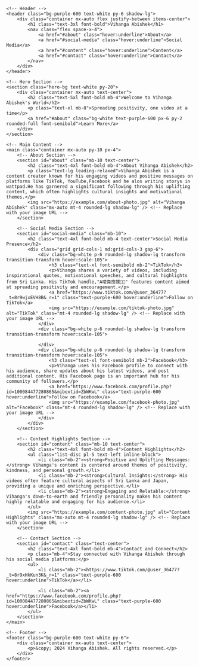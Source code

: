 <!DOCTYPE html>
<html lang="en">
<head>
    <meta charset="UTF-8">
    <meta name="viewport" content="width=device-width, initial-scale=1.0">
    <title>Vihanga Abishek - Content Creator</title>
    <link href="https://cdn.jsdelivr.net/npm/tailwindcss@2.2.19/dist/tailwind.min.css" rel="stylesheet">
    <style>
        .hero-bg {
            background-image: url('https://example.com/hero-image.jpg'); /* Replace with your image URL */
            background-size: cover;
            background-position: center;
        }
    </style>
</head>
<body class="bg-gray-100 text-blue-800">

    <!-- Header -->
    <header class="bg-purple-600 text-white py-6 shadow-lg">
        <div class="container mx-auto flex justify-between items-center">
            <h1 class="text-3xl font-bold">Vihanga Abishek</h1>
            <nav class="flex space-x-4">
                <a href="#about" class="hover:underline">About</a>
                <a href="#social-media" class="hover:underline">Social Media</a>
                <a href="#content" class="hover:underline">Content</a>
                <a href="#contact" class="hover:underline">Contact</a>
            </nav>
        </div>
    </header>

    <!-- Hero Section -->
    <section class="hero-bg text-white py-20">
        <div class="container mx-auto text-center">
            <h2 class="text-5xl font-bold mb-4">Welcome to Vihanga Abishek's World</h2>
            <p class="text-xl mb-8">Spreading positivity, one video at a time</p>
            <a href="#about" class="bg-white text-purple-600 px-6 py-2 rounded-full font-semibold">Learn More</a>
        </div>
    </section>

    <!-- Main Content -->
    <main class="container mx-auto py-10 px-4">
        <!-- About Section -->
        <section id="about" class="mb-10 text-center">
            <h2 class="text-4xl font-bold mb-4">About Vihanga Abishek</h2>
            <p class="text-lg leading-relaxed">Vihanga Abishek is a content creator known for his engaging videos and positive messages on platforms like TikTok, YouTube,Facebook and he alos writing storys in wattpad.He has garnered a significant following through his uplifting content, which often highlights cultural insights and motivational themes.</p>
            <img src="https://example.com/about-photo.jpg" alt="Vihanga Abishek" class="mx-auto mt-4 rounded-lg shadow-lg" /> <!-- Replace with your image URL -->
        </section>

        <!-- Social Media Section -->
        <section id="social-media" class="mb-10">
            <h2 class="text-4xl font-bold mb-4 text-center">Social Media Presence</h2>
            <div class="grid grid-cols-1 md:grid-cols-3 gap-6">
                <div class="bg-white p-6 rounded-lg shadow-lg transform transition-transform hover:scale-105">
                    <h3 class="text-xl font-semibold mb-2">TikTok</h3>
                    <p>Vihanga shares a variety of videos, including inspirational quotes, motivational speeches, and cultural highlights from Sri Lanka. His TikTok handle,"A喽粪窊幞" features content aimed at spreading positivity and encouragement.</p>
                    <a href="https://www.tiktok.com/@user_36477?_t=8r9wjxEVH8B&_r=1" class="text-purple-600 hover:underline">Follow on TikTok</a>
                    <img src="https://example.com/tiktok-photo.jpg" alt="TikTok" class="mt-4 rounded-lg shadow-lg" /> <!-- Replace with your image URL -->
                </div>
                <div class="bg-white p-6 rounded-lg shadow-lg transform transition-transform hover:scale-105">
                    
                </div>
                <div class="bg-white p-6 rounded-lg shadow-lg transform transition-transform hover:scale-105">
                    <h3 class="text-xl font-semibold mb-2">Facebook</h3>
                    <p>Vihanga uses his Facebook profile to connect with his audience, share updates about his latest videos, and post additional content. His Facebook page is an important hub for his community of followers.</p>
                    <a href="https://www.facebook.com/profile.php?id=100084477280865&mibextid=ZbWKwL" class="text-purple-600 hover:underline">Follow on Facebook</a>
                    <img src="https://example.com/facebook-photo.jpg" alt="Facebook" class="mt-4 rounded-lg shadow-lg" /> <!-- Replace with your image URL -->
                </div>
            </div>
        </section>

        <!-- Content Highlights Section -->
        <section id="content" class="mb-10 text-center">
            <h2 class="text-4xl font-bold mb-4">Content Highlights</h2>
            <ul class="list-disc pl-5 text-left inline-block">
                <li class="mb-2"><strong>Positive and Uplifting Messages:</strong> Vihanga's content is centered around themes of positivity, kindness, and personal growth.</li>
                <li class="mb-2"><strong>Cultural Insights:</strong> His videos often feature cultural aspects of Sri Lanka and Japan, providing a unique and enriching perspective.</li>
                <li class="mb-2"><strong>Engaging and Relatable:</strong> Vihanga's down-to-earth and friendly personality makes his content highly relatable and engaging for his audience.</li>
            </ul>
            <img src="https://example.com/content-photo.jpg" alt="Content Highlights" class="mx-auto mt-4 rounded-lg shadow-lg" /> <!-- Replace with your image URL -->
        </section>

        <!-- Contact Section -->
        <section id="contact" class="text-center">
            <h2 class="text-4xl font-bold mb-4">Contact and Connect</h2>
            <p class="mb-4">Stay connected with Vihanga Abishek through his social media platforms:</p>
            <ul>
                <li class="mb-2"><https://www.tiktok.com/@user_36477?_t=8r9xHkKun3K&_r=1" class="text-purple-600 hover:underline">TikTok</a></li>
                
                <li class="mb-2"><a href="https://www.facebook.com/profile.php?id=100084477280865&mibextid=ZbWKwL" class="text-purple-600 hover:underline">Facebook</a></li>
            </ul>
        </section>
    </main>

    <!-- Footer -->
    <footer class="bg-purple-600 text-white py-6">
        <div class="container mx-auto text-center">
            <p>&copy; 2024 Vihanga Abishek. All rights reserved.</p>
        </div>
    </footer>
</body>
</html>
